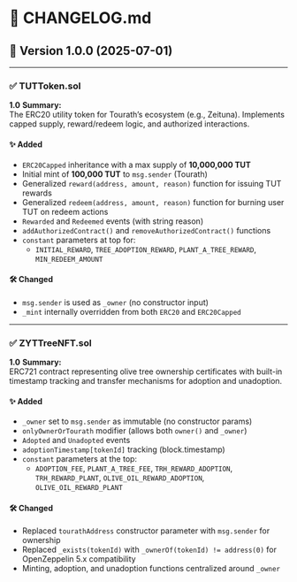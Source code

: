 # 📄 CHANGELOG.md

## 🔄 Version 1.0.0 (2025-07-01)

---

### ✅ TUTToken.sol

**1.0**
**Summary:**  
The ERC20 utility token for Tourath’s ecosystem (e.g., Zeituna). Implements capped supply, reward/redeem logic, and authorized interactions.

#### ✨ Added

- `ERC20Capped` inheritance with a max supply of **10,000,000 TUT**
- Initial mint of **100,000 TUT** to `msg.sender` (Tourath)
- Generalized `reward(address, amount, reason)` function for issuing TUT rewards
- Generalized `redeem(address, amount, reason)` function for burning user TUT on redeem actions
- `Rewarded` and `Redeemed` events (with string reason)
- `addAuthorizedContract()` and `removeAuthorizedContract()` functions
- `constant` parameters at top for:
  - `INITIAL_REWARD`, `TREE_ADOPTION_REWARD`, `PLANT_A_TREE_REWARD`, `MIN_REDEEM_AMOUNT`

#### 🛠️ Changed

- `msg.sender` is used as `_owner` (no constructor input)
- `_mint` internally overridden from both `ERC20` and `ERC20Capped`

---

### ✅ ZYTTreeNFT.sol

**1.0**
**Summary:**  
ERC721 contract representing olive tree ownership certificates with built-in timestamp tracking and transfer mechanisms for adoption and unadoption.

#### ✨ Added

- `_owner` set to `msg.sender` as immutable (no constructor params)
- `onlyOwnerOrTourath` modifier (allows both `owner()` and `_owner`)
- `Adopted` and `Unadopted` events
- `adoptionTimestamp[tokenId]` tracking (block.timestamp)
- `constant` parameters at the top:
  - `ADOPTION_FEE`, `PLANT_A_TREE_FEE`, `TRH_REWARD_ADOPTION`, `TRH_REWARD_PLANT`, `OLIVE_OIL_REWARD_ADOPTION`, `OLIVE_OIL_REWARD_PLANT`

#### 🛠️ Changed

- Replaced `tourathAddress` constructor parameter with `msg.sender` for ownership
- Replaced `_exists(tokenId)` with `_ownerOf(tokenId) != address(0)` for OpenZeppelin 5.x compatibility
- Minting, adoption, and unadoption functions centralized around `_owner`
